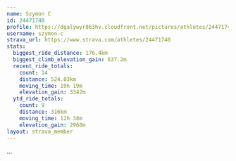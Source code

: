 ```yaml
---
name: Szymon C
id: 24471740
profile: https://dgalywyr863hv.cloudfront.net/pictures/athletes/24471740/7213253/2/large.jpg
username: szymon-c
strava_url: https://www.strava.com/athletes/24471740
stats:
  biggest_ride_distance: 176.4km
  biggest_climb_elevation_gain: 637.2m
  recent_ride_totals:
    count: 14
    distance: 524.03km
    moving_time: 19h 19m
    elevation_gain: 3342m
  ytd_ride_totals:
    count: 9
    distance: 316km
    moving_time: 12h 38m
    elevation_gain: 2968m
layout: strava_member
--- 
```

...

